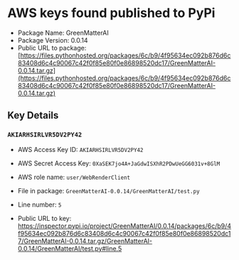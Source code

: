 # AWS keys found published to PyPi

* Package Name: GreenMatterAI
* Package Version: 0.0.14
* Public URL to package: [https://files.pythonhosted.org/packages/6c/b9/4f95634ec092b876d6c83408d6c4c90067c42f0f85e80f0e86898520dc17/GreenMatterAI-0.0.14.tar.gz](https://files.pythonhosted.org/packages/6c/b9/4f95634ec092b876d6c83408d6c4c90067c42f0f85e80f0e86898520dc17/GreenMatterAI-0.0.14.tar.gz)

## Key Details

### `AKIARHSIRLVR5DV2PY42`

* AWS Access Key ID: `AKIARHSIRLVR5DV2PY42`
* AWS Secret Access Key: `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` 
* AWS role name: `user/WebRenderClient`
* File in package: `GreenMatterAI-0.0.14/GreenMatterAI/test.py`
* Line number: `5`

* Public URL to key: https://inspector.pypi.io/project/GreenMatterAI/0.0.14/packages/6c/b9/4f95634ec092b876d6c83408d6c4c90067c42f0f85e80f0e86898520dc17/GreenMatterAI-0.0.14.tar.gz/GreenMatterAI-0.0.14/GreenMatterAI/test.py#line.5


